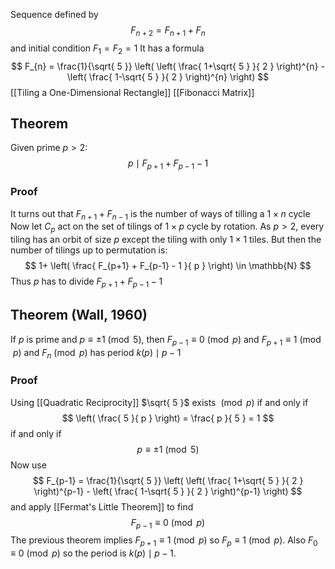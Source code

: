 Sequence defined by 
$$
F_{n+2}=F_{n+1}+F_{n}
$$
and initial condition $F_{1}=F_{2}=1$
It has a formula
$$
F_{n} = \frac{1}{\sqrt{ 5 }} \left( \left( \frac{ 1+\sqrt{ 5 } }{ 2 } \right)^{n} - \left( \frac{ 1-\sqrt{ 5 } }{ 2 } \right)^{n} \right)
$$
[[Tiling a One-Dimensional Rectangle]]
[[Fibonacci Matrix]]
## Theorem
Given prime $p>2$:
$$
p\mid F_{p+1} + F_{p-1} -1 
$$
### Proof
It turns out that $F_{n+1}+F_{n-1}$ is the number of ways of tilling a $1\times n$ cycle 
Now let $C_{p}$ act on the set of tilings of $1\times p$ cycle by rotation.
As $p>2$, every tiling has an orbit of size $p$ except the tiling with only $1\times 1$ tiles. 
But then the number of tilings up to permutation is:
$$
1+ \left( \frac{ F_{p+1} + F_{p-1} - 1 }{ p } \right) \in \mathbb{N}
$$
Thus $p$ has to divide $F_{p+1}+F_{p-1}-1$
## Theorem (Wall, 1960)
If $p$ is prime and $p\equiv \pm 1\pmod{5}$, 
then $F_{p-1}\equiv 0\pmod{p}$ and $F_{p+1}\equiv 1\pmod{p}$
and $F_{n}\pmod{p}$ has period $k(p)\mid p-1$
### Proof
Using [[Quadratic Reciprocity]]
$\sqrt{ 5 }$ exists $\pmod{p}$ 
if and only if
$$
\left( \frac{ 5 }{ p } \right) = \frac{ p }{ 5 } = 1
$$
if and only if
$$
p \equiv \pm 1 \pmod{5}
$$
Now use 
$$
F_{p-1} = \frac{1}{\sqrt{ 5 }} \left( \left( \frac{ 1+\sqrt{ 5 } }{ 2 } \right)^{p-1} - \left( \frac{ 1-\sqrt{ 5 } }{ 2 } \right)^{p-1} \right)
$$
and apply [[Fermat's Little Theorem]] to find
$$
F_{p-1} \equiv 0 \pmod{p}
$$
The previous theorem implies $F_{p+1}\equiv 1\pmod{p}$ so $F_{p}\equiv 1\pmod{p}$.
Also $F_{0}\equiv 0\pmod{p}$ so the period is $k(p)\mid p-1$.
